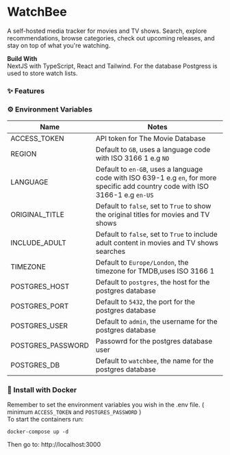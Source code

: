 # WatchBee
A self-hosted media tracker for movies and TV shows. Search, explore recommendations, browse categories, check out upcoming releases, and stay on top of what you're watching.

**Build With**  
NextJS with TypeScript, React and Tailwind. For the database Postgress is used to store watch lists.

### ✨ Features


### ⚙️ Environment Variables

| Name              | Notes                                                                                                                            |
|-------------------|----------------------------------------------------------------------------------------------------------------------------------|
| ACCESS_TOKEN      | API token for The Movie Database                                                                                                 |
| REGION            | Default to `GB`, uses a language code with ISO 3166 1 e.g `NO`                                                                   |
| LANGUAGE          | Default to `en-GB`, uses a language code with ISO 639-1 e.g `en`, for more specific add country code with ISO 3166-1 e.g `en-US` |
| ORIGINAL_TITLE    | Default to `false`, set to `True` to show the original titles for movies and TV shows                                            |
| INCLUDE_ADULT     | Default to `false`, set to `True` to include adult content in movies and TV shows searches                                       |
| TIMEZONE          | Default to `Europe/London`, the timezone for TMDB,uses ISO 3166 1                                                                |
| POSTGRES_HOST     | Default to `postgres`, the host for the postgres database                                                                        |
| POSTGRES_PORT     | Default to `5432`, the port for the postgres database                                                                            |
| POSTGRES_USER     | Default to `admin`, the username for the postgres database                                                                       |
| POSTGRES_PASSWORD | Passowrd for the postgres database user                                                                                          |
| POSTGRES_DB       | Default to `watchbee`, the name for the postgres database                                                                        |

### 🐳 Install with Docker
Remember to set the environment variables you wish in the .env file. ( minimum `ACCESS_TOKEN` and `POSTGRES_PASSWORD` )   
To start the containers run:

~~~ 
docker-compose up -d 
~~~ 

Then go to: http://localhost:3000